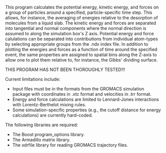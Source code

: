 This program calculates the potential energy, kinetic energy, and forces on a group of particles around a 
specified, particle-specific time step. This allows, for instance, the averaging of energies relative to
the desorption of molecules from a liquid slab. The kinetic energy and forces are separated into tangential
and normal components where the normal direction is assumed to along the simulation box's Z axis. Potential 
energy and force calulations can be separated into contributions from individual atom-types by selecting
appropriate groups from the .ndx index file. In addition to plotting the energies and forces as a function of 
time around the specified event, the same properties are assigned to spatial bins along the Z-axis to allow 
one to plot them relative to, for instance, the Gibbs' dividing surface.

THIS PROGRAM HAS NOT BEEN THOROUGHLY TESTED!!!

Current limitations include:
* Input files must be in the formats from the GROMACS simulation package with coordinates in .xtc format
  and velocities in .trr format.
* Energy and force calculations are limited to Lennard-Jones interactions with Lorentz-Berthelot mixing rules.
* Some simulation-specific properties (e.g., the cutoff distance for energy calculations) are currently
  hard-coded.

The following libraries are required:
* The Boost program_options library.
* The Armadillo matrix library.
* The xdrfile library for reading GROMACS trajectory files.
